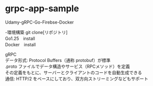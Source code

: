 # grpc-app-sample
Udamy-gRPC-Go-Firebse-Docker

-環境構築
git clone[リポジトリ]<br>
Go1.25　install  
Docker　install  

gRPC  
データ形式: Protocol Buffers（通称 protobuf）が標準  
.proto ファイルでデータ構造やサービス（RPCメソッド）を定義  
その定義をもとに、サーバーとクライアントのコードを自動生成できる  
通信: HTTP/2 をベースにしており、双方向ストリーミングなどもサポート  

